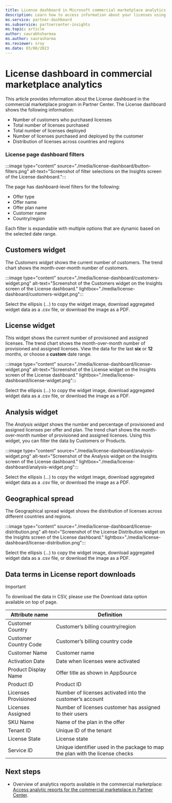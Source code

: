```yaml
---
title: License dashboard in Microsoft commercial marketplace analytics on Partner Center
description: Learn how to access information about your licenses using the License dashboard in commercial marketplace analytics.
ms.service: partner-dashboard 
ms.subservice: partnercenter-insights
ms.topic: article
author: saurabhsharmaa
ms.author: saurasharma
ms.reviewer: sroy
ms.date: 03/08/2023
---
```


# License dashboard in commercial marketplace analytics

This article provides information about the License dashboard in the commercial marketplace program in Partner Center. The License dashboard shows the following information:

- Number of customers who purchased licenses
- Total number of licenses purchased
- Total number of licenses deployed
- Number of licenses purchased and deployed by the customer
- Distribution of licenses across countries and regions

### License page dashboard filters

:::image type="content" source="./media/license-dashboard/button-filters.png" alt-text="Screenshot of filter selections on the Insights screen of the License dashboard.":::

The page has dashboard-level filters for the following:

- Offer type
- Offer name
- Offer plan name
- Customer name
- Country/region

Each filter is expandable with multiple options that are dynamic based on the selected date range.

## Customers widget

The _Customers widget_ shows the current number of customers. The trend chart shows the month-over-month number of customers.

:::image type="content" source="./media/license-dashboard/customers-widget.png" alt-text="Screenshot of the Customers widget on the Insights screen of the License dashboard." lightbox="./media/license-dashboard/customers-widget.png":::

Select the ellipsis (...) to copy the widget image, download aggregated widget data as a .csv file, or download the image as a PDF.

## License widget

This widget shows the current number of provisioned and assigned licenses. The trend chart shows the month-over-month number of provisioned and assigned licenses. View the data for the last **six** or **12** months, or choose a **custom** date range.

:::image type="content" source="./media/license-dashboard/license-widget.png" alt-text="Screenshot of the License widget on the Insights screen of the License dashboard." lightbox="./media/license-dashboard/license-widget.png":::

Select the ellipsis (...) to copy the widget image, download aggregated widget data as a .csv file, or download the image as a PDF.

## Analysis widget

The _Analysis widget_ shows the number and percentage of provisioned and assigned licenses per offer and plan. The trend chart shows the month-over-month number of provisioned and assigned licenses. Using this widget, you can filter the data by Customers or Products.

:::image type="content" source="./media/license-dashboard/analysis-widget.png" alt-text="Screenshot of the Analysis widget on the Insights screen of the License dashboard." lightbox="./media/license-dashboard/analysis-widget.png":::

Select the ellipsis (...) to copy the widget image, download aggregated widget data as a .csv file, or download the image as a PDF.

## Geographical spread

The Geographical spread widget shows the distribution of licenses across different countries and regions.

:::image type="content" source="./media/license-dashboard/license-distribution.png" alt-text="Screenshot of the License Distribution widget on the Insights screen of the License dashboard." lightbox="./media/license-dashboard/license-distribution.png":::

Select the ellipsis (...) to copy the widget image, download aggregated widget data as a .csv file, or download the image as a PDF.

## Data terms in License report downloads

> [!IMPORTANT]
> To download the data in CSV, please use the Download data option available on top of page.

| Attribute name | Definition |
| ------------ | ------------- |
| Customer Country | Customer’s billing country/region |
| Customer Country Code | Customer’s billing country code |
| Customer Name | Customer name |
| Activation Date | Date when licenses were activated |
| Product Display Name | Offer title as shown in AppSource |
| Product ID | Product ID |
| Licenses Provisioned | Number of licenses activated into the customer’s account |
| Licenses Assigned | Number of licenses customer has assigned to their users |
| SKU Name | Name of the plan in the offer |
| Tenant ID | Unique ID of the tenant |
| License State | License state |
| Service ID | Unique identifier used in the package to map the plan with the license checks |

## Next steps

- Overview of analytics reports available in the commercial marketplace: [Access analytic reports for the commercial marketplace in Partner Center](analytics.md).
